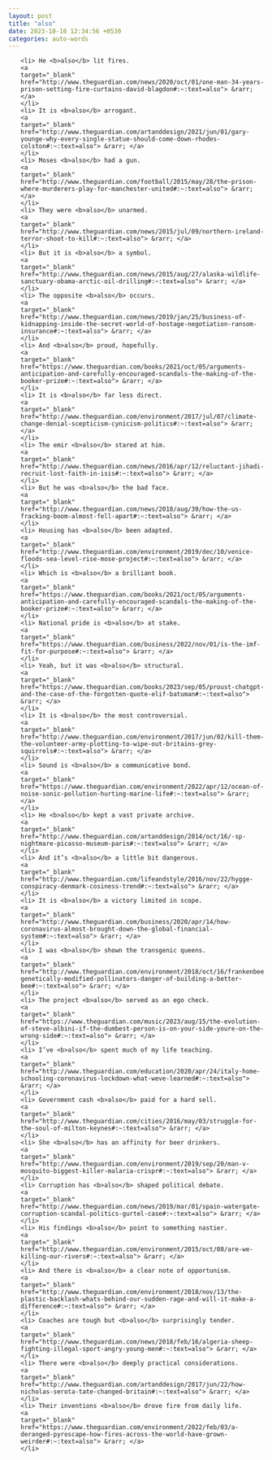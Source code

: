```yaml
---
layout: post
title: "also"
date: 2023-10-10 12:34:56 +0530
categories: auto-words
---
```

<ol>

    <li> He <b>also</b> lit fires.
    <a 
    target="_blank" 
    href="http://www.theguardian.com/news/2020/oct/01/one-man-34-years-prison-setting-fire-curtains-david-blagdon#:~:text=also"> &rarr; </a>
    </li>
    <li> It is <b>also</b> arrogant.
    <a 
    target="_blank" 
    href="http://www.theguardian.com/artanddesign/2021/jun/01/gary-younge-why-every-single-statue-should-come-down-rhodes-colston#:~:text=also"> &rarr; </a>
    </li>
    <li> Moses <b>also</b> had a gun.
    <a 
    target="_blank" 
    href="http://www.theguardian.com/football/2015/may/28/the-prison-where-murderers-play-for-manchester-united#:~:text=also"> &rarr; </a>
    </li>
    <li> They were <b>also</b> unarmed.
    <a 
    target="_blank" 
    href="http://www.theguardian.com/news/2015/jul/09/northern-ireland-terror-shoot-to-kill#:~:text=also"> &rarr; </a>
    </li>
    <li> But it is <b>also</b> a symbol.
    <a 
    target="_blank" 
    href="http://www.theguardian.com/news/2015/aug/27/alaska-wildlife-sanctuary-obama-arctic-oil-drilling#:~:text=also"> &rarr; </a>
    </li>
    <li> The opposite <b>also</b> occurs.
    <a 
    target="_blank" 
    href="http://www.theguardian.com/news/2019/jan/25/business-of-kidnapping-inside-the-secret-world-of-hostage-negotiation-ransom-insurance#:~:text=also"> &rarr; </a>
    </li>
    <li> And <b>also</b> proud, hopefully.
    <a 
    target="_blank" 
    href="https://www.theguardian.com/books/2021/oct/05/arguments-anticipation-and-carefully-encouraged-scandals-the-making-of-the-booker-prize#:~:text=also"> &rarr; </a>
    </li>
    <li> It is <b>also</b> far less direct.
    <a 
    target="_blank" 
    href="http://www.theguardian.com/environment/2017/jul/07/climate-change-denial-scepticism-cynicism-politics#:~:text=also"> &rarr; </a>
    </li>
    <li> The emir <b>also</b> stared at him.
    <a 
    target="_blank" 
    href="http://www.theguardian.com/news/2016/apr/12/reluctant-jihadi-recruit-lost-faith-in-isis#:~:text=also"> &rarr; </a>
    </li>
    <li> But he was <b>also</b> the bad face.
    <a 
    target="_blank" 
    href="http://www.theguardian.com/news/2018/aug/30/how-the-us-fracking-boom-almost-fell-apart#:~:text=also"> &rarr; </a>
    </li>
    <li> Housing has <b>also</b> been adapted.
    <a 
    target="_blank" 
    href="http://www.theguardian.com/environment/2019/dec/10/venice-floods-sea-level-rise-mose-project#:~:text=also"> &rarr; </a>
    </li>
    <li> Which is <b>also</b> a brilliant book.
    <a 
    target="_blank" 
    href="https://www.theguardian.com/books/2021/oct/05/arguments-anticipation-and-carefully-encouraged-scandals-the-making-of-the-booker-prize#:~:text=also"> &rarr; </a>
    </li>
    <li> National pride is <b>also</b> at stake.
    <a 
    target="_blank" 
    href="https://www.theguardian.com/business/2022/nov/01/is-the-imf-fit-for-purpose#:~:text=also"> &rarr; </a>
    </li>
    <li> Yeah, but it was <b>also</b> structural.
    <a 
    target="_blank" 
    href="https://www.theguardian.com/books/2023/sep/05/proust-chatgpt-and-the-case-of-the-forgotten-quote-elif-batuman#:~:text=also"> &rarr; </a>
    </li>
    <li> It is <b>also</b> the most controversial.
    <a 
    target="_blank" 
    href="http://www.theguardian.com/environment/2017/jun/02/kill-them-the-volunteer-army-plotting-to-wipe-out-britains-grey-squirrels#:~:text=also"> &rarr; </a>
    </li>
    <li> Sound is <b>also</b> a communicative bond.
    <a 
    target="_blank" 
    href="https://www.theguardian.com/environment/2022/apr/12/ocean-of-noise-sonic-pollution-hurting-marine-life#:~:text=also"> &rarr; </a>
    </li>
    <li> He <b>also</b> kept a vast private archive.
    <a 
    target="_blank" 
    href="http://www.theguardian.com/artanddesign/2014/oct/16/-sp-nightmare-picasso-museum-paris#:~:text=also"> &rarr; </a>
    </li>
    <li> And it’s <b>also</b> a little bit dangerous.
    <a 
    target="_blank" 
    href="http://www.theguardian.com/lifeandstyle/2016/nov/22/hygge-conspiracy-denmark-cosiness-trend#:~:text=also"> &rarr; </a>
    </li>
    <li> It is <b>also</b> a victory limited in scope.
    <a 
    target="_blank" 
    href="http://www.theguardian.com/business/2020/apr/14/how-coronavirus-almost-brought-down-the-global-financial-system#:~:text=also"> &rarr; </a>
    </li>
    <li> I was <b>also</b> shown the transgenic queens.
    <a 
    target="_blank" 
    href="http://www.theguardian.com/environment/2018/oct/16/frankenbees-genetically-modified-pollinators-danger-of-building-a-better-bee#:~:text=also"> &rarr; </a>
    </li>
    <li> The project <b>also</b> served as an ego check.
    <a 
    target="_blank" 
    href="https://www.theguardian.com/music/2023/aug/15/the-evolution-of-steve-albini-if-the-dumbest-person-is-on-your-side-youre-on-the-wrong-side#:~:text=also"> &rarr; </a>
    </li>
    <li> I’ve <b>also</b> spent much of my life teaching.
    <a 
    target="_blank" 
    href="http://www.theguardian.com/education/2020/apr/24/italy-home-schooling-coronavirus-lockdown-what-weve-learned#:~:text=also"> &rarr; </a>
    </li>
    <li> Government cash <b>also</b> paid for a hard sell.
    <a 
    target="_blank" 
    href="http://www.theguardian.com/cities/2016/may/03/struggle-for-the-soul-of-milton-keynes#:~:text=also"> &rarr; </a>
    </li>
    <li> She <b>also</b> has an affinity for beer drinkers.
    <a 
    target="_blank" 
    href="http://www.theguardian.com/environment/2019/sep/20/man-v-mosquito-biggest-killer-malaria-crispr#:~:text=also"> &rarr; </a>
    </li>
    <li> Corruption has <b>also</b> shaped political debate.
    <a 
    target="_blank" 
    href="http://www.theguardian.com/news/2019/mar/01/spain-watergate-corruption-scandal-politics-gurtel-case#:~:text=also"> &rarr; </a>
    </li>
    <li> His findings <b>also</b> point to something nastier.
    <a 
    target="_blank" 
    href="http://www.theguardian.com/environment/2015/oct/08/are-we-killing-our-rivers#:~:text=also"> &rarr; </a>
    </li>
    <li> And there is <b>also</b> a clear note of opportunism.
    <a 
    target="_blank" 
    href="http://www.theguardian.com/environment/2018/nov/13/the-plastic-backlash-whats-behind-our-sudden-rage-and-will-it-make-a-difference#:~:text=also"> &rarr; </a>
    </li>
    <li> Coaches are tough but <b>also</b> surprisingly tender.
    <a 
    target="_blank" 
    href="http://www.theguardian.com/news/2018/feb/16/algeria-sheep-fighting-illegal-sport-angry-young-men#:~:text=also"> &rarr; </a>
    </li>
    <li> There were <b>also</b> deeply practical considerations.
    <a 
    target="_blank" 
    href="http://www.theguardian.com/artanddesign/2017/jun/22/how-nicholas-serota-tate-changed-britain#:~:text=also"> &rarr; </a>
    </li>
    <li> Their inventions <b>also</b> drove fire from daily life.
    <a 
    target="_blank" 
    href="https://www.theguardian.com/environment/2022/feb/03/a-deranged-pyroscape-how-fires-across-the-world-have-grown-weirder#:~:text=also"> &rarr; </a>
    </li>